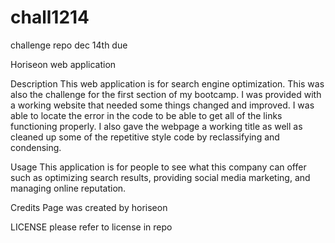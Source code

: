# chall1214
challenge repo dec 14th due

Horiseon web application

Description
This web application is for search engine optimization. This was also the challenge for the first section of my bootcamp. I was provided with a working website that needed some things changed and improved. I was able to locate the error in the code to be able to get all of the links functioning properly. I also gave the webpage a working title as well as cleaned up some of the repetitive style code by reclassifying and condensing.

Usage
This application is for people to see what this company can offer such as optimizing search results, providing social media marketing, and managing online reputation.

Credits
Page was created by horiseon

LICENSE
please refer to license in repo